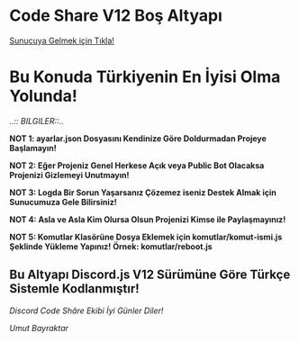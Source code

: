 <h1>Code Share V12 Boş Altyapı</h1>

<a href="https://discord.gg/Sf9XES6">
  Sunucuya Gelmek için Tıkla! </a>
  
  <h1></h1>

<h1>Bu Konuda Türkiyenin En İyisi Olma Yolunda!</h1>
  
  
  
_..:: BILGILER::.._

**NOT 1: ayarlar.json Dosyasını Kendinize Göre Doldurmadan Projeye Başlamayın!**

**NOT 2: Eğer Projeniz Genel Herkese Açık veya Public Bot Olacaksa Projenizi Gizlemeyi Unutmayın!**

**NOT 3: Logda Bir Sorun Yaşarsanız Çözemez iseniz Destek Almak için Sunucumuza Gele Bilirsiniz!**

**NOT 4: Asla ve Asla Kim Olursa Olsun Projenizi Kimse ile Paylaşmayınız!**

**NOT 5: Komutlar Klasörüne Dosya Eklemek için komutlar/komut-ismi.js Şeklinde Yükleme Yapınız! Örnek: komutlar/reboot.js**

## Bu Altyapı Discord.js V12 Sürümüne Göre Türkçe Sistemle Kodlanmıştır!

_Discord Code Shâre Ekibi İyi Günler Diler!_

_Umut Bayraktar_
